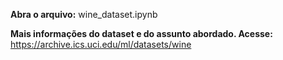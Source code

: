 <b>Abra o arquivo:</b> wine_dataset.ipynb

<b>Mais informações do dataset e do assunto abordado. Acesse:</b> https://archive.ics.uci.edu/ml/datasets/wine

